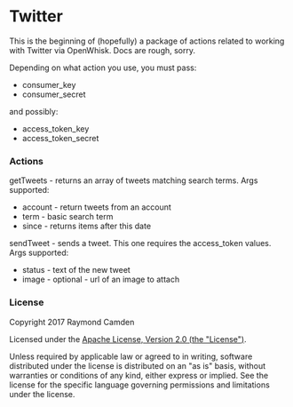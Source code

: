 Twitter
===

This is the beginning of (hopefully) a package of actions related to working with Twitter via OpenWhisk. Docs are rough, sorry.

Depending on what action you use, you must pass:

* consumer_key
* consumer_secret

and possibly:

* access_token_key
* access_token_secret


### Actions

getTweets - returns an array of tweets matching search terms. Args supported:

* account - return tweets from an account
* term - basic search term
* since - returns items after this date

sendTweet - sends a tweet. This one requires the access_token values. Args supported:

* status - text of the new tweet
* image - optional - url of an image to attach

### License

Copyright 2017 Raymond Camden

Licensed under the [Apache License, Version 2.0 (the "License")](http://www.apache.org/licenses/LICENSE-2.0.html).

Unless required by applicable law or agreed to in writing, software distributed under the license is distributed on an "as is" basis, without warranties or conditions of any kind, either express or implied. See the license for the specific language governing permissions and limitations under the license.